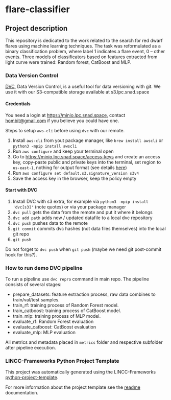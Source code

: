# flare-classifier

## Project description

This repository is dedicated to the work related to the search for red dwarf flares using machine learning techniques.
The task was reformulated as a binary classification problem, where label 1 indicates a flare event, 0 – other events. 
Three models of classificators based on features extracted from light curve were trained: Random forest, CatBoost and MLP.

### Data Version Control

[DVC](https://dvc.org), Data Version Control, is a useful tool for data versioning with git. We use it with our S3-compatible storage available at s3.lpc.snad.space

#### Credentials

You need a login at https://minio.lpc.snad.space, contact hombit@gmail.com if you believe you could have one.

Steps to setup `aws-cli` before using `dvc` with our remote.
1. Install `aws-cli` from yout package manager, like `brew install awscli` or `python3 -mpip install awscli`
2. Run `aws configure` and keep your terminal open
3. Go to https://minio.lpc.snad.space/access-keys and create an access key, copy-paste public and private keys into the terminal, set region to `us-east-1`, nothing for output format (see details [here](https://min.io/docs/minio/linux/integrations/aws-cli-with-minio.html))
5. Run `aws configure set default.s3.signature_version s3v4`
6. Save the access key in the browser, keep the policy empty

#### Start with DVC

1. Install DVC with s3 extra, for example via `python3 -mpip install 'dvc[s3]'` (note quotes) or via your package manager
2. `dvc pull` gets the data from the remote and put it where it belongs
3. `dvc add path` adds new / updated datafile to a local dvc repository
4. `dvc push` pushes data to the remote
5. `git commit` commits dvc hashes (not data files themselves) into the local git repo
6. `git push`

Do not forget to `dvc push` when `git push` (maybe we need git post-commit hook for this?).

### How to run demo DVC pipeline

To run a pipeline use `dvc repro` command in main repo. 
The pipeline consists of several stages:

- prepare_datasets: feature extraction process, raw data combines to train/val/test samples.
- train_rf: training process of Random Forest model.
- train_catboost: training process of CatBoost model.
- train_mlp: training process of MLP model.
- evaluate_rf: Random Forest evaluation
- evaluate_catboost: CatBoost evaluation
- evaluate_mlp: MLP evaluation

All metrics and metadata placed in `metrics` folder and respective subfolder after pipeline execution.

### LINCC-Frameworks Python Project Template

This project was automatically generated using the LINCC-Frameworks [python-project-template](https://github.com/lincc-frameworks/python-project-template).

For more information about the project template see the [readme](https://github.com/lincc-frameworks/python-project-template#readme) documentation.
